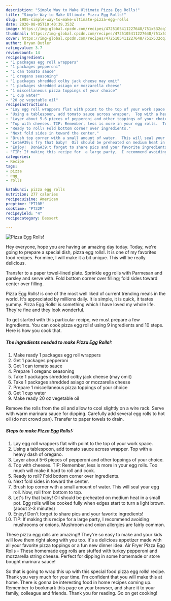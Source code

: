 ```yaml
---
description: "Simple Way to Make Ultimate Pizza Egg Rolls!"
title: "Simple Way to Make Ultimate Pizza Egg Rolls!"
slug: 1905-simple-way-to-make-ultimate-pizza-egg-rolls
date: 2020-08-05T10:40:39.353Z
image: https://img-global.cpcdn.com/recipes/4725105411227648/751x532cq70/pizza-egg-rolls-recipe-main-photo.jpg
thumbnail: https://img-global.cpcdn.com/recipes/4725105411227648/751x532cq70/pizza-egg-rolls-recipe-main-photo.jpg
cover: https://img-global.cpcdn.com/recipes/4725105411227648/751x532cq70/pizza-egg-rolls-recipe-main-photo.jpg
author: Bryan Butler
ratingvalue: 3.7
reviewcount: 14
recipeingredient:
- "1 packages egg roll wrappers"
- "1 packages pepperoni"
- "1 can tomato sauce"
- "1 oregano seasoning"
- "1 packages shredded colby jack cheese may omit"
- "1 packages shredded asiago or mozzarella cheese"
- "1 miscellaneous pizza toppings of your choice"
- "1 cup water"
- "20 oz vegetable oil"
recipeinstructions:
- "Lay egg roll wrappers flat with point to the top of your work space."
- "Using a tablespoon, add tomato sauce across wrapper.  Top with a heavy dash of oregano."
- "Layer about 5-6 pieces of pepperoni and other toppings of your choice."
- "Top with cheeses. TIP: Remember, less is more in your egg rolls.  Too much will make it hard to roll and cook."
- "Ready to roll? Fold bottom corner over ingredients."
- "Next fold sides in toward the center."
- "Brush top corner with a small amount of water.  This will seal your egg roll. Now, roll from bottom to top."
- "Let&#39;s fry that baby!  Oil should be preheated on medium heat in a small pot.   Egg rolls will be cooked fully when edges start to turn a light brown.  (about 2-3 minutes)"
- "Enjoy!  Don&#39;t forget to share pics and your favorite ingredients!"
- "TIP: If making this recipe for  a large party,  I recommend avoiding mushrooms or onions.  Mushroom and onion allergies are fairly common."
categories:
- Recipe
tags:
- pizza
- egg
- rolls

katakunci: pizza egg rolls 
nutrition: 277 calories
recipecuisine: American
preptime: "PT10M"
cooktime: "PT32M"
recipeyield: "4"
recipecategory: Dessert

---
```



![Pizza Egg Rolls!](https://img-global.cpcdn.com/recipes/4725105411227648/751x532cq70/pizza-egg-rolls-recipe-main-photo.jpg)

Hey everyone, hope you are having an amazing day today. Today, we're going to prepare a special dish, pizza egg rolls!. It is one of my favorites food recipes. For mine, I will make it a bit unique. This will be really delicious.

Transfer to a paper towel-lined plate. Sprinkle egg rolls with Parmesan and parsley and serve with. Fold bottom corner over filling; fold sides toward center over filling.

Pizza Egg Rolls! is one of the most well liked of current trending meals in the world. It's appreciated by millions daily. It is simple, it is quick, it tastes yummy. Pizza Egg Rolls! is something which I have loved my whole life. They're fine and they look wonderful.


To get started with this particular recipe, we must prepare a few ingredients. You can cook pizza egg rolls! using 9 ingredients and 10 steps. Here is how you cook that.

<!--inarticleads1-->

##### The ingredients needed to make Pizza Egg Rolls!:

1. Make ready 1 packages egg roll wrappers
1. Get 1 packages pepperoni
1. Get 1 can tomato sauce
1. Prepare 1 oregano seasoning
1. Take 1 packages shredded colby jack cheese (may omit)
1. Take 1 packages shredded asiago or mozzarella cheese
1. Prepare 1 miscellaneous pizza toppings of your choice
1. Get 1 cup water
1. Make ready 20 oz vegetable oil


Remove the rolls from the oil and allow to cool slightly on a wire rack. Serve with warm marinara sauce for dipping. Carefully add several egg rolls to hot oil (do not crowd pan). Transfer to paper towels to drain. 

<!--inarticleads2-->

##### Steps to make Pizza Egg Rolls!:

1. Lay egg roll wrappers flat with point to the top of your work space.
1. Using a tablespoon, add tomato sauce across wrapper.  Top with a heavy dash of oregano.
1. Layer about 5-6 pieces of pepperoni and other toppings of your choice.
1. Top with cheeses. TIP: Remember, less is more in your egg rolls.  Too much will make it hard to roll and cook.
1. Ready to roll? Fold bottom corner over ingredients.
1. Next fold sides in toward the center.
1. Brush top corner with a small amount of water.  This will seal your egg roll. Now, roll from bottom to top.
1. Let&#39;s fry that baby!  Oil should be preheated on medium heat in a small pot.   Egg rolls will be cooked fully when edges start to turn a light brown.  (about 2-3 minutes)
1. Enjoy!  Don&#39;t forget to share pics and your favorite ingredients!
1. TIP: If making this recipe for  a large party,  I recommend avoiding mushrooms or onions.  Mushroom and onion allergies are fairly common.


These pizza egg rolls are amazing!! They&#39;re so easy to make and your kids will love them right along with you too. It&#39;s a delicious appetizer made with all your favorite pizza toppings or a fun new dinner idea. Air Fryer Pizza Egg Rolls - These homemade egg rolls are stuffed with turkey pepperoni and mozzarella string cheese. Perfect for dipping in some homemade or store bought marinara sauce! 

So that is going to wrap this up with this special food pizza egg rolls! recipe. Thank you very much for your time. I'm confident that you will make this at home. There is gonna be interesting food in home recipes coming up. Remember to bookmark this page on your browser, and share it to your family, colleague and friends. Thank you for reading. Go on get cooking!
